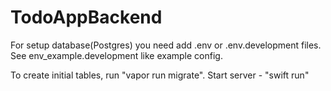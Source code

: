 # TodoAppBackend

For setup database(Postgres) you need add .env or .env.development files. 
See env_example.development like example config. 

To create initial tables, run "vapor run migrate".
Start server - "swift run"
